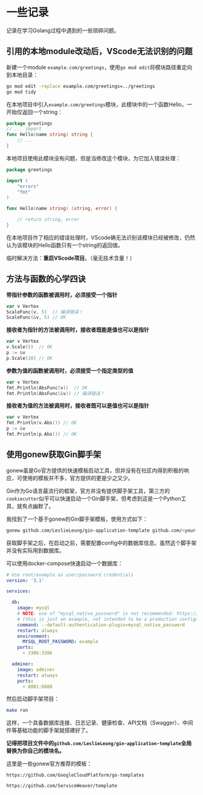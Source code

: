 # 一些记录
记录在学习Golang过程中遇到的一些琐碎问题。
## 引用的本地module改动后，VScode无法识别的问题
新建一个module `example.com/greetings`，使用`go mod edit`将模块路径重定向到本地目录：
``` bash
go mod edit -replace example.com/greetings=../greetings
go mod tidy
```
在本地项目中引入`example.com/greetings`模块，此模块中的一个函数Hello，一开始仅返回一个string：
``` go
package greetings
// ... import
func Hello(name string) string {
	// ...
}
```
本地项目使用此模块没有问题，但是当修改这个模块，为它加入错误处理：
``` go
package greetings

import (
	"errors"
	"fmt"
)

func Hello(name string) (string, error) {

	// return string, error
}
```
在本地项目作了相应的错误处理时，VScode确无法识别该模块已经被修改，仍然认为该模块的Hello函数只有一个string的返回值。

临时解决方法：**重启VScode项目**。（毫无技术含量！）

## 方法与函数的心学四诀

**带指针参数的函数被调用时，必须接受一个指针**
``` go
var v Vertex
ScaleFunc(v, 5)  // 编译错误！
ScaleFunc(&v, 5) // OK
```
**接收者为指针的方法被调用时，接收者既能是值也可以是指针**
``` go
var v Vertex
v.Scale(5)  // OK
p := &v
p.Scale(10) // OK
```
**参数为值的函数被调用时，必须接受一个指定类型的值**
``` go
var v Vertex
fmt.Println(AbsFunc(v))  // OK
fmt.Println(AbsFunc(&v)) // 编译错误！
```
**接收者为值的方法被调用时，接收者既可以是值也可以是指针**
``` go
var v Vertex
fmt.Println(v.Abs()) // OK
p := &v
fmt.Println(p.Abs()) // OK
```

## 使用gonew获取Gin脚手架
gonew虽是Go官方提供的快速模板启动工具，但并没有在社区内得到积极的响应，可使用的模板并不多，官方提供的更是少之又少。

Gin作为Go语言最流行的框架，官方并没有提供脚手架工具，第三方的`cookiecutter`似乎可以快速启动一个Gin脚手架，但考虑到这是一个Python工具，就有点幽默了。

我找到了一个基于gonew的Gin脚手架模板，使用方式如下：

```sh
gonew github.com/LeslieLeung/gin-application-template github.com/<your-username>/<your-repo-name>
```
获取脚手架之后，在启动之前，需要配置config中的数据库信息。虽然这个脚手架并没有实际用到数据库。

可以使用docker-compose快速启动一个数据库：
```yaml
# Use root/example as user/password credentials
version: '3.1'

services:

  db:
    image: mysql
    # NOTE: use of "mysql_native_password" is not recommended: https://dev.mysql.com/doc/refman/8.0/en/upgrading-from-previous-series.html#upgrade-caching-sha2-password
    # (this is just an example, not intended to be a production configuration)
    command: --default-authentication-plugin=mysql_native_password
    restart: always
    environment:
      MYSQL_ROOT_PASSWORD: example
    ports:
      - 3306:3306

  adminer:
    image: adminer
    restart: always
    ports:
      - 8081:8080
```
然后启动脚手架项目：
```sh
make run
```
这样，一个具备数据库连接、日志记录、健康检查、API文档（Swagger）、中间件等基础功能的脚手架就搭建好了。

**记得把项目文件中的`github.com/LeslieLeung/gin-application-template`全局替换为你自己的模块名。**

这里是一些gonew官方推荐的模板：

`https://github.com/GoogleCloudPlatform/go-templates`

`https://github.com/ServiceWeaver/template`
